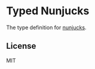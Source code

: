 # Typed Nunjucks

The type definition for [nunjucks](https://github.com/mozilla/nunjucks).

## License

MIT
